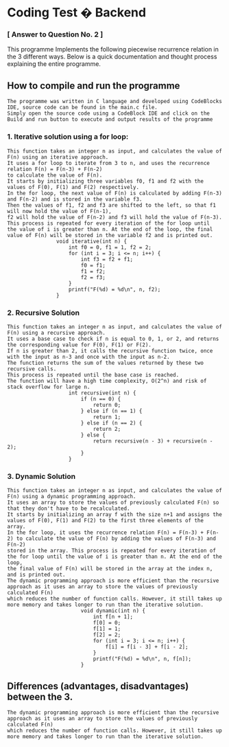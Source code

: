 # Coding Test � Backend

### [ Answer to Question No. 2 ]
This programme Implements the following piecewise recurrence relation in the 3 different ways.
Below is a quick documentation and thought process explaining the entire programme.

## How to compile and run the programme
    The programme was written in C language and developed using CodeBlocks IDE, source code can be found in the main.c file.
    Simply open the source code using a CodeBlock IDE and click on the Build and run button to execute and output results of the programme


### 1. Iterative solution using a for loop:

    This function takes an integer n as input, and calculates the value of F(n) using an iterative approach.
    It uses a for loop to iterate from 3 to n, and uses the recurrence relation F(n) = F(n-3) + F(n-2)
    to calculate the value of F(n).
    It starts by initializing three variables f0, f1 and f2 with the values of F(0), F(1) and F(2) respectively.
    In the for loop, the next value of F(n) is calculated by adding F(n-3) and F(n-2) and is stored in the variable f3.
    Then the values of f1, f2 and f3 are shifted to the left, so that f1 will now hold the value of F(n-1),
    f2 will hold the value of F(n-2) and f3 will hold the value of F(n-3). This process is repeated for every iteration of the for loop until
    the value of i is greater than n. At the end of the loop, the final value of F(n) will be stored in the variable f2 and is printed out.
                    void iterative(int n) {
                        int f0 = 0, f1 = 1, f2 = 2;
                        for (int i = 3; i <= n; i++) {
                            int f3 = f2 + f1;
                            f0 = f1;
                            f1 = f2;
                            f2 = f3;
                        }
                        printf("F(%d) = %d\n", n, f2);
                    }


### 2. Recursive Solution

    This function takes an integer n as input, and calculates the value of F(n) using a recursive approach.
    It uses a base case to check if n is equal to 0, 1, or 2, and returns the corresponding value for F(0), F(1) or F(2).
    If n is greater than 2, it calls the recursive function twice, once with the input as n-3 and once with the input as n-2.
    The function returns the sum of the values returned by these two recursive calls.
    This process is repeated until the base case is reached.
    The function will have a high time complexity, O(2^n) and risk of stack overflow for large n.
                        int recursive(int n) {
                            if (n == 0) {
                                return 0;
                            } else if (n == 1) {
                                return 1;
                            } else if (n == 2) {
                                return 2;
                            } else {
                                return recursive(n - 3) + recursive(n - 2);
                            }
                        }


### 3. Dynamic Solution

    This function takes an integer n as input, and calculates the value of F(n) using a dynamic programming approach.
    It uses an array to store the values of previously calculated F(n) so that they don't have to be recalculated.
    It starts by initializing an array f with the size n+1 and assigns the values of F(0), F(1) and F(2) to the first three elements of the array.
    In the for loop, it uses the recurrence relation F(n) = F(n-3) + F(n-2) to calculate the value of F(n) by adding the values of F(n-3) and F(n-2)
    stored in the array. This process is repeated for every iteration of the for loop until the value of i is greater than n. At the end of the loop,
    the final value of F(n) will be stored in the array at the index n, and is printed out.
    The dynamic programming approach is more efficient than the recursive approach as it uses an array to store the values of previously calculated F(n)
    which reduces the number of function calls. However, it still takes up more memory and takes longer to run than the iterative solution.
                            void dynamic(int n) {
                                int f[n + 1];
                                f[0] = 0;
                                f[1] = 1;
                                f[2] = 2;
                                for (int i = 3; i <= n; i++) {
                                    f[i] = f[i - 3] + f[i - 2];
                                }
                                printf("F(%d) = %d\n", n, f[n]);
                            }


## Differences (advantages, disadvantages) between the 3.
    The dynamic programming approach is more efficient than the recursive approach as it uses an array to store the values of previously calculated F(n)
    which reduces the number of function calls. However, it still takes up more memory and takes longer to run than the iterative solution.
